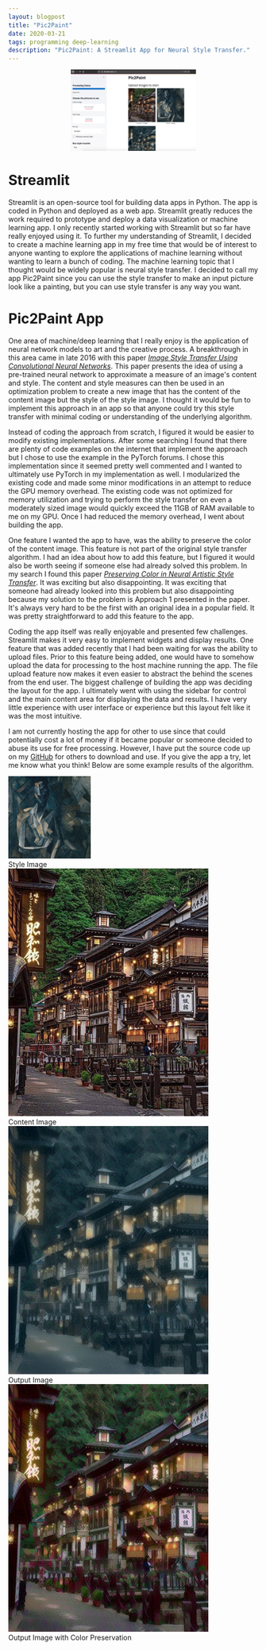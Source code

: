```yaml
---
layout: blogpost
title: "Pic2Paint"
date: 2020-03-21
tags: programming deep-learning
description: "Pic2Paint: A Streamlit App for Neural Style Transfer."
---
```


<p align="center">
<img src="/assets/images/blogs/pic2paint.jpg" alt="Pic2Paint" style="width:50%">
</p>

# Streamlit

Streamlit is an open-source tool for building data apps in Python. The app is coded in Python and deployed as a web app. Streamlit greatly reduces the work required to prototype and deploy a data visualization or machine learning app. I only recently started working with Streamlit but so far have really enjoyed using it. To further my understanding of Streamlit, I decided to create a machine learning app in my free time that would be of interest to anyone wanting to explore the applications of machine learning without wanting to learn a bunch of coding. The machine learning topic that I thought would be widely popular is neural style transfer. I decided to call my app Pic2Paint since you can use the style transfer to make an input picture look like a painting, but you can use style transfer is any way you want.

# Pic2Paint App

One area of machine/deep learning that I really enjoy is the application of neural network models to art and the creative process. A breakthrough in this area came in late 2016 with this paper <a href="https://www.cv-foundation.org/openaccess/content_cvpr_2016/papers/Gatys_Image_Style_Transfer_CVPR_2016_paper.pdf" target="_blank">*Image Style Transfer Using Convolutional Neural Networks*</a>. This paper presents the idea of using a pre-trained neural network to approximate a measure of an image's content and style. The content and style measures can then be used in an optimization problem to create a new image that has the content of the content image but the style of the style image. I thought it would be fun to implement this approach in an app so that anyone could try this style transfer with minimal coding or understanding of the underlying algorithm.

Instead of coding the approach from scratch, I figured it would be easier to modify existing implementations. After some searching I found that there are plenty of code examples on the internet that implement the approach but I chose to use the example in the PyTorch forums. I chose this implementation since it seemed pretty well commented and I wanted to ultimately use PyTorch in my implementation as well. I modularized the existing code and made some minor modifications in an attempt to reduce the GPU memory overhead. The existing code was not optimized for memory utilization and trying to perform the style transfer on even a moderately sized image would quickly exceed the 11GB of RAM available to me on my GPU. Once I had reduced the memory overhead, I went about building the app. 

One feature I wanted the app to have, was the ability to preserve the color of the content image. This feature is not part of the original style transfer algorithm. I had an idea about how to add this feature, but I figured it would also be worth seeing if someone else had already solved this problem. In my search I found this paper <a href="https://arxiv.org/abs/1606.05897" target="_blank">*Preserving Color in Neural Artistic Style Transfer*</a>. It was exciting but also disappointing. It was exciting that someone had already looked into this problem but also disappointing because my solution to the problem is Approach 1 presented in the paper. It's always very hard to be the first with an original idea in a popular field. It was pretty straightforward to add this feature to the app.

Coding the app itself was really enjoyable and presented few challenges. Streamlit makes it very easy to implement widgets and display results. One feature that was added recently that I had been waiting for was the ability to upload files. Prior to this feature being added, one would have to somehow upload the data for processing to the host machine running the app. The file upload feature now makes it even easier to abstract the behind the scenes from the end user. The biggest challenge of building the app was deciding the layout for the app. I ultimately went with using the sidebar for control and the main content area for displaying the data and results. I have very little experience with user interface or experience but this layout felt like it was the most intuitive. 

I am not currently hosting the app for other to use since that could potentially cost a lot of money if it became popular or someone decided to abuse its use for free processing. However, I have put the source code up on my <a href="https://github.com/michaelriedl" target="_blank">GitHub</a> for others to download and use. If you give the app a try, let me know what you think! Below are some example results of the algorithm.

<div class="w3-row w3-padding-32 w3-center">
    <img src="/assets/images/blogs/picasso.jpg" class="w3-round w3-margin-bottom" alt="Style Image" style="width:33%">
    <figcaption>Style Image</figcaption>
</div>
<div class="w3-row w3-padding-32 w3-center">
    <div class="w3-third">
        <img src="/assets/images/blogs/hard_scene.jpg" class="w3-round w3-margin-bottom" alt="Content Image" style="width:80%">
        <figcaption>Content Image</figcaption>
    </div>
    <div class="w3-third">
        <img src="/assets/images/blogs/hard_scene_output.png" class="w3-round w3-margin-bottom" alt="Output" style="width:80%">
        <figcaption>Output Image</figcaption>
    </div>
    <div class="w3-third">
        <img src="/assets/images/blogs/hard_scene_output_color.png" class="w3-round w3-margin-bottom" alt="Output Color" style="width:80%">
        <figcaption>Output Image with Color Preservation</figcaption>
    </div>
</div>
